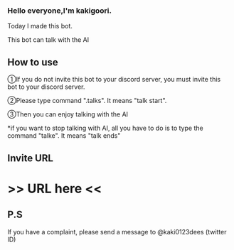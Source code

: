 ### Hello everyone,I'm kakigoori.
Today I made this bot.

This bot can talk with the AI

## How to use
①If you do not invite this bot to your discord server, you must invite this bot to your discord server.

②Please type command ".talks". It means "talk start".

③Then you can enjoy talking with the AI

*if you want to stop talking with AI, all you have to do is to type the command "talke". It means "talk ends"

## Invite URL

# >> URL here <<

## P.S
If you have a complaint, please send a message to @kaki0123dees (twitter ID)
